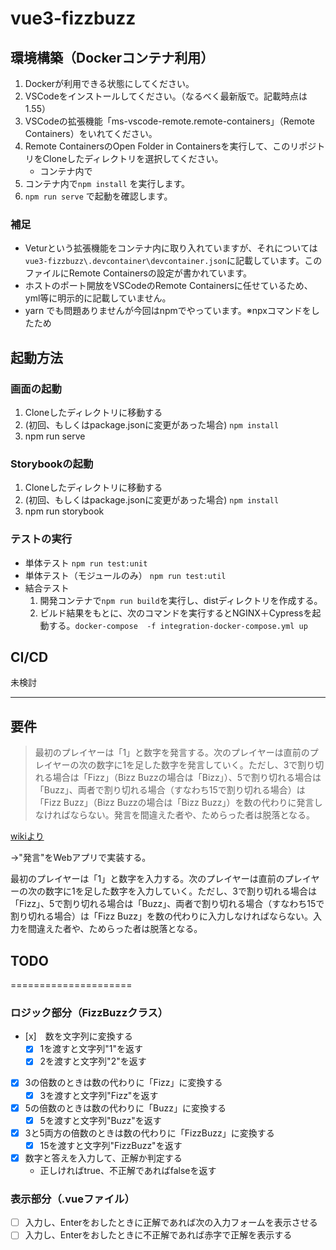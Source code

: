 # vue3-fizzbuzz

## 環境構築（Dockerコンテナ利用）
1. Dockerが利用できる状態にしてください。
1. VSCodeをインストールしてください。（なるべく最新版で。記載時点は1.55）
1. VSCodeの拡張機能「ms-vscode-remote.remote-containers」（Remote Containers）をいれてください。
1. Remote ContainersのOpen Folder in Containersを実行して、このリポジトリをCloneしたディレクトリを選択してください。
    - コンテナ内で
1. コンテナ内で`npm install` を実行します。
1. `npm run serve` で起動を確認します。

### 補足
- Veturという拡張機能をコンテナ内に取り入れていますが、それについては`vue3-fizzbuzz\.devcontainer\devcontainer.json`に記載しています。このファイルにRemote Containersの設定が書かれています。
- ホストのポート開放をVSCodeのRemote Containersに任せているため、yml等に明示的に記載していません。
- yarn でも問題ありませんが今回はnpmでやっています。※npxコマンドをしたため

## 起動方法
### 画面の起動
1. Cloneしたディレクトリに移動する
1. (初回、もしくはpackage.jsonに変更があった場合) `npm install`
1. npm run serve

### Storybookの起動
1. Cloneしたディレクトリに移動する
1. (初回、もしくはpackage.jsonに変更があった場合) `npm install`
1. npm run storybook


### テストの実行
- 単体テスト `npm run test:unit`
- 単体テスト（モジュールのみ） `npm run test:util`
- 結合テスト 
    1. 開発コンテナで`npm run build`を実行し、distディレクトリを作成する。
    1. ビルド結果をもとに、次のコマンドを実行するとNGINX＋Cypressを起動する。`docker-compose  -f integration-docker-compose.yml up `

## CI/CD
未検討

---

## 要件
> 最初のプレイヤーは「1」と数字を発言する。次のプレイヤーは直前のプレイヤーの次の数字に1を足した数字を発言していく。ただし、3で割り切れる場合は「Fizz」（Bizz Buzzの場合は「Bizz」）、5で割り切れる場合は「Buzz」、両者で割り切れる場合（すなわち15で割り切れる場合）は「Fizz Buzz」（Bizz Buzzの場合は「Bizz Buzz」）を数の代わりに発言しなければならない。発言を間違えた者や、ためらった者は脱落となる。

[wikiより](https://ja.wikipedia.org/wiki/Fizz_Buzz)

→"発言"をWebアプリで実装する。

最初のプレイヤーは「1」と数字を入力する。次のプレイヤーは直前のプレイヤーの次の数字に1を足した数字を入力していく。ただし、3で割り切れる場合は「Fizz」、5で割り切れる場合は「Buzz」、両者で割り切れる場合（すなわち15で割り切れる場合）は「Fizz Buzz」を数の代わりに入力しなければならない。入力を間違えた者や、ためらった者は脱落となる。


## TODO
=====================

### ロジック部分（FizzBuzzクラス）
- [x]　数を文字列に変換する
    - [x] 1を渡すと文字列"1"を返す
    - [x] 2を渡すと文字列"2"を返す

- [x] 3の倍数のときは数の代わりに「Fizz」に変換する
    - [x] 3を渡すと文字列"Fizz"を返す

- [x] 5の倍数のときは数の代わりに「Buzz」に変換する
    - [x] 5を渡すと文字列"Buzz"を返す

- [x] 3と5両方の倍数のときは数の代わりに「FizzBuzz」に変換する
    - [x] 15を渡すと文字列"FizzBuzz"を返す

- [x] 数字と答えを入力して、正解か判定する
    - 正しければtrue、不正解であればfalseを返す


### 表示部分（.vueファイル）
- [ ] 入力し、Enterをおしたときに正解であれば次の入力フォームを表示させる
- [ ] 入力し、Enterをおしたときに不正解であれば赤字で正解を表示する
